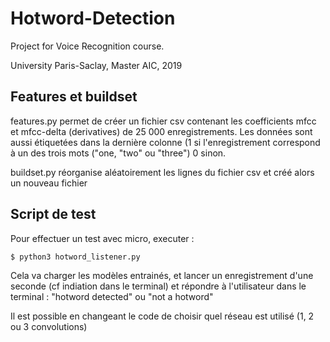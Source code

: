 # Hotword-Detection
Project for Voice Recognition course.

University Paris-Saclay, Master AIC, 2019


## Features et buildset

features.py permet de créer un fichier csv contenant les coefficients mfcc et mfcc-delta (derivatives) de 25 000 enregistrements. Les données sont aussi étiquetées dans la dernière colonne (1 si l'enregistrement correspond à un des trois mots ("one, "two" ou "three") 0 sinon. 

buildset.py réorganise aléatoirement les lignes du fichier csv et créé alors un nouveau fichier


## Script de test

Pour effectuer un test avec micro, executer :

    $ python3 hotword_listener.py 

Cela va charger les modèles entrainés, et lancer un enregistrement d'une seconde (cf indiation dans le terminal) et répondre à l'utilisateur dans le terminal : "hotword detected" ou "not a hotword"

Il est possible en changeant le code de choisir quel réseau est utilisé (1, 2 ou 3 convolutions)



